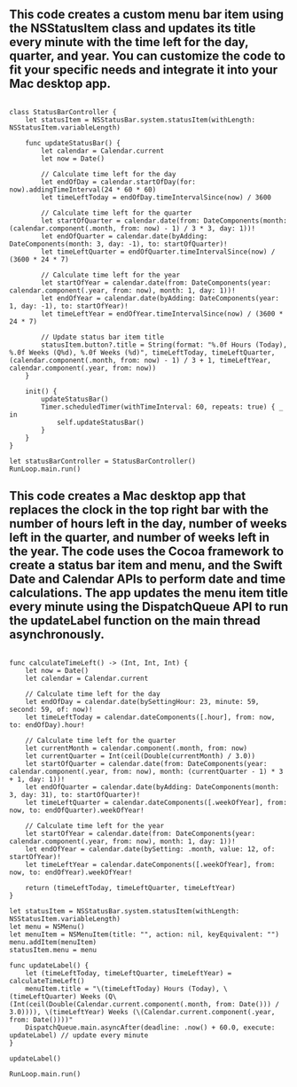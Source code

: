 ## This code creates a custom menu bar item using the NSStatusItem class and updates its title every minute with the time left for the day, quarter, and year. You can customize the code to fit your specific needs and integrate it into your Mac desktop app.


``` import Cocoa

class StatusBarController {
    let statusItem = NSStatusBar.system.statusItem(withLength: NSStatusItem.variableLength)
    
    func updateStatusBar() {
        let calendar = Calendar.current
        let now = Date()
        
        // Calculate time left for the day
        let endOfDay = calendar.startOfDay(for: now).addingTimeInterval(24 * 60 * 60)
        let timeLeftToday = endOfDay.timeIntervalSince(now) / 3600
        
        // Calculate time left for the quarter
        let startOfQuarter = calendar.date(from: DateComponents(month: (calendar.component(.month, from: now) - 1) / 3 * 3, day: 1))!
        let endOfQuarter = calendar.date(byAdding: DateComponents(month: 3, day: -1), to: startOfQuarter)!
        let timeLeftQuarter = endOfQuarter.timeIntervalSince(now) / (3600 * 24 * 7)
        
        // Calculate time left for the year
        let startOfYear = calendar.date(from: DateComponents(year: calendar.component(.year, from: now), month: 1, day: 1))!
        let endOfYear = calendar.date(byAdding: DateComponents(year: 1, day: -1), to: startOfYear)!
        let timeLeftYear = endOfYear.timeIntervalSince(now) / (3600 * 24 * 7)
        
        // Update status bar item title
        statusItem.button?.title = String(format: "%.0f Hours (Today), %.0f Weeks (Q%d), %.0f Weeks (%d)", timeLeftToday, timeLeftQuarter, (calendar.component(.month, from: now) - 1) / 3 + 1, timeLeftYear, calendar.component(.year, from: now))
    }
    
    init() {
        updateStatusBar()
        Timer.scheduledTimer(withTimeInterval: 60, repeats: true) { _ in
            self.updateStatusBar()
        }
    }
}

let statusBarController = StatusBarController()
RunLoop.main.run()
``` 
 
## This code creates a Mac desktop app that replaces the clock in the top right bar with the number of hours left in the day, number of weeks left in the quarter, and number of weeks left in the year. The code uses the Cocoa framework to create a status bar item and menu, and the Swift Date and Calendar APIs to perform date and time calculations. The app updates the menu item title every minute using the DispatchQueue API to run the updateLabel function on the main thread asynchronously.
``` import Cocoa

func calculateTimeLeft() -> (Int, Int, Int) {
    let now = Date()
    let calendar = Calendar.current
    
    // Calculate time left for the day
    let endOfDay = calendar.date(bySettingHour: 23, minute: 59, second: 59, of: now)!
    let timeLeftToday = calendar.dateComponents([.hour], from: now, to: endOfDay).hour!
    
    // Calculate time left for the quarter
    let currentMonth = calendar.component(.month, from: now)
    let currentQuarter = Int(ceil(Double(currentMonth) / 3.0))
    let startOfQuarter = calendar.date(from: DateComponents(year: calendar.component(.year, from: now), month: (currentQuarter - 1) * 3 + 1, day: 1))!
    let endOfQuarter = calendar.date(byAdding: DateComponents(month: 3, day: 31), to: startOfQuarter)!
    let timeLeftQuarter = calendar.dateComponents([.weekOfYear], from: now, to: endOfQuarter).weekOfYear!
    
    // Calculate time left for the year
    let startOfYear = calendar.date(from: DateComponents(year: calendar.component(.year, from: now), month: 1, day: 1))!
    let endOfYear = calendar.date(bySetting: .month, value: 12, of: startOfYear)!
    let timeLeftYear = calendar.dateComponents([.weekOfYear], from: now, to: endOfYear).weekOfYear!
    
    return (timeLeftToday, timeLeftQuarter, timeLeftYear)
}

let statusItem = NSStatusBar.system.statusItem(withLength: NSStatusItem.variableLength)
let menu = NSMenu()
let menuItem = NSMenuItem(title: "", action: nil, keyEquivalent: "")
menu.addItem(menuItem)
statusItem.menu = menu

func updateLabel() {
    let (timeLeftToday, timeLeftQuarter, timeLeftYear) = calculateTimeLeft()
    menuItem.title = "\(timeLeftToday) Hours (Today), \(timeLeftQuarter) Weeks (Q\(Int(ceil(Double(Calendar.current.component(.month, from: Date())) / 3.0)))), \(timeLeftYear) Weeks (\(Calendar.current.component(.year, from: Date())))"
    DispatchQueue.main.asyncAfter(deadline: .now() + 60.0, execute: updateLabel) // update every minute
}

updateLabel()

RunLoop.main.run()
```




